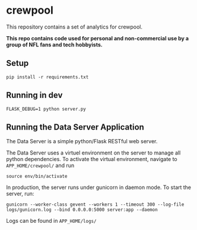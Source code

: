 # crewpool
This repository contains a set of analytics for crewpool. 

**This repo contains code used for personal and non-commercial use by a group of NFL fans and tech hobbyists.**

## Setup
`pip install -r requirements.txt`

## Running in dev
`FLASK_DEBUG=1 python server.py`

## Running the Data Server Application

The Data Server is a simple python/Flask RESTful web server. 

The Data Server uses a virtuel environment on the server to manage all python
dependencies. To activate the virtual environment, navigate to 
`APP_HOME/crewpool/` and run 
```
source env/bin/activate
```

In production, the server runs under gunicorn in daemon mode. To start the server, 
run: 
```
gunicorn --worker-class gevent --workers 1 --timeout 300 --log-file logs/gunicorn.log --bind 0.0.0.0:5000 server:app --daemon
```

Logs can be found in `APP_HOME/logs/`


